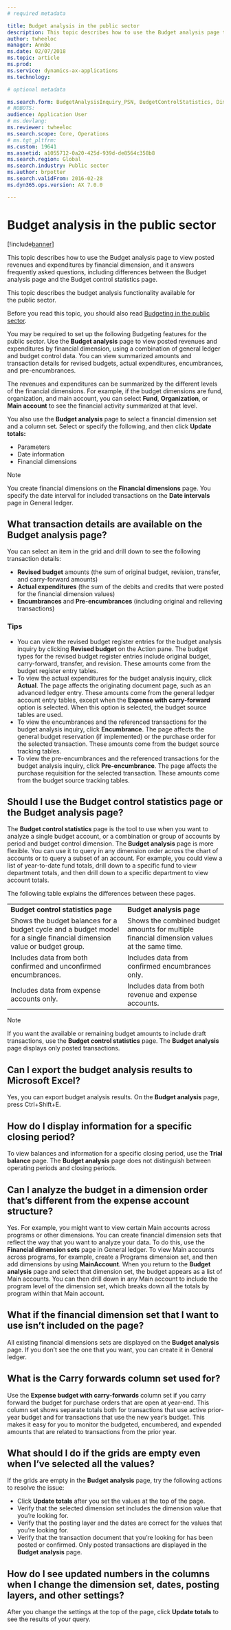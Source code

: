```yaml
---
# required metadata

title: Budget analysis in the public sector
description: This topic describes how to use the Budget analysis page to view revenues and expenditures by financial dimension, and it answers frequently asked questions, including differences between the Budget analysis page and the Budget control statistics page. 
author: twheeloc
manager: AnnBe
ms.date: 02/07/2018
ms.topic: article
ms.prod: 
ms.service: dynamics-ax-applications
ms.technology: 

# optional metadata

ms.search.form: BudgetAnalysisInquiry_PSN, BudgetControlStatistics, DimensionDetails, LedgerPeriodCode, LedgerTrialBalanceListPage
# ROBOTS: 
audience: Application User
# ms.devlang: 
ms.reviewer: twheeloc
ms.search.scope: Core, Operations
# ms.tgt_pltfrm: 
ms.custom: 19641
ms.assetid: a1055712-0a20-425d-939d-de8564c358b8
ms.search.region: Global
ms.search.industry: Public sector
ms.author: brpotter
ms.search.validFrom: 2016-02-28
ms.dyn365.ops.version: AX 7.0.0

---
```


# Budget analysis in the public sector

[!include[banner](../includes/banner.md)]


This topic describes how to use the Budget analysis page to view posted revenues and expenditures by financial dimension, and it answers frequently asked questions, including differences between the Budget analysis page and the Budget control statistics page. 

This topic describes the budget analysis functionality available for the public sector. 

Before you read this topic, you should also read [Budgeting in the public sector](budgeting-public-sector.md). 

You may be required to set up the following Budgeting features for the public sector. Use the **Budget analysis** page to view posted revenues and expenditures by financial dimension, using a combination of general ledger and budget control data. You can view summarized amounts and transaction details for revised budgets, actual expenditures, encumbrances, and pre-encumbrances. 

The revenues and expenditures can be summarized by the different levels of the financial dimensions. For example, if the budget dimensions are fund, organization, and main account, you can select **Fund**, **Organization**, or **Main account** to see the financial activity summarized at that level. 

You also use the **Budget analysis** page to select a financial dimension set and a column set. Select or specify the following, and then click **Update totals:**

-   Parameters
-   Date information
-   Financial dimensions

> [!NOTE] 
> You create financial dimensions on the **Financial dimensions** page. You specify the date interval for included transactions on the **Date intervals** page in General ledger.

## What transaction details are available on the Budget analysis page?
You can select an item in the grid and drill down to see the following transaction details:

-   **Revised budget** amounts (the sum of original budget, revision, transfer, and carry-forward amounts)
-   **Actual expenditures** (the sum of the debits and credits that were posted for the financial dimension values)
-   **Encumbrances** and **Pre-encumbrances** (including original and relieving transactions)

### Tips

-   You can view the revised budget register entries for the budget analysis inquiry by clicking **Revised budget** on the Action pane. The budget types for the revised budget register entries include original budget, carry-forward, transfer, and revision. These amounts come from the budget register entry tables.
-   To view the actual expenditures for the budget analysis inquiry, click **Actual**. The page affects the originating document page, such as an advanced ledger entry. These amounts come from the general ledger account entry tables, except when the **Expense with carry-forward** option is selected. When this option is selected, the budget source tables are used.
-   To view the encumbrances and the referenced transactions for the budget analysis inquiry, click **Encumbrance**. The page affects the general budget reservation (if implemented) or the purchase order for the selected transaction. These amounts come from the budget source tracking tables.
-   To view the pre-encumbrances and the referenced transactions for the budget analysis inquiry, click **Pre-encumbrance**. The page affects the purchase requisition for the selected transaction. These amounts come from the budget source tracking tables.

## Should I use the Budget control statistics page or the Budget analysis page?
The **Budget control statistics** page is the tool to use when you want to analyze a single budget account, or a combination or group of accounts by period and budget control dimension. The **Budget analysis** page is more flexible. You can use it to query in any dimension order across the chart of accounts or to query a subset of an account. For example, you could view a list of year-to-date fund totals, drill down to a specific fund to view department totals, and then drill down to a specific department to view account totals.

The following table explains the differences between these pages.

|                                                                                                                         |                                                                                             |
|-------------------------------------------------------------------------------------------------------------------------|---------------------------------------------------------------------------------------------|
| **Budget control statistics page**                                                                                      | **Budget analysis page**                                                                    |
| Shows the budget balances for a budget cycle and a budget model for a single financial dimension value or budget group. | Shows the combined budget amounts for multiple financial dimension values at the same time. |
| Includes data from both confirmed and unconfirmed encumbrances.                                                         | Includes data from confirmed encumbrances only.                                             |
| Includes data from expense accounts only.                                                                               | Includes data from both revenue and expense accounts.                                       |

> [!NOTE] 
> If you want the available or remaining budget amounts to include draft transactions, use the **Budget control statistics** page. The **Budget analysis** page displays only posted transactions.

## Can I export the budget analysis results to Microsoft Excel?
Yes, you can export budget analysis results. On the **Budget analysis** page, press Ctrl+Shift+E.

## How do I display information for a specific closing period?
To view balances and information for a specific closing period, use the **Trial balance** page. The **Budget analysis** page does not distinguish between operating periods and closing periods.

## Can I analyze the budget in a dimension order that’s different from the expense account structure?
Yes. For example, you might want to view certain Main accounts across programs or other dimensions. You can create financial dimension sets that reflect the way that you want to analyze your data. To do this, use the **Financial dimension sets** page in General ledger. To view Main accounts across programs, for example, create a Programs dimension set, and then add dimensions by using **MainAccount**. When you return to the **Budget analysis** page and select that dimension set, the budget appears as a list of Main accounts. You can then drill down in any Main account to include the program level of the dimension set, which breaks down all the totals by program within that Main account.

## What if the financial dimension set that I want to use isn’t included on the page?
All existing financial dimensions sets are displayed on the **Budget analysis** page. If you don’t see the one that you want, you can create it in General ledger.

## What is the Carry forwards column set used for?
Use the **Expense budget with carry-forwards** column set if you carry forward the budget for purchase orders that are open at year-end. This column set shows separate totals both for transactions that use active prior-year budget and for transactions that use the new year’s budget. This makes it easy for you to monitor the budgeted, encumbered, and expended amounts that are related to transactions from the prior year.

## What should I do if the grids are empty even when I’ve selected all the values?
If the grids are empty in the **Budget analysis** page, try the following actions to resolve the issue:

-   Click **Update totals** after you set the values at the top of the page.
-   Verify that the selected dimension set includes the dimension value that you’re looking for.
-   Verify that the posting layer and the dates are correct for the values that you’re looking for.
-   Verify that the transaction document that you’re looking for has been posted or confirmed. Only posted transactions are displayed in the **Budget analysis** page.

## How do I see updated numbers in the columns when I change the dimension set, dates, posting layers, and other settings?
After you change the settings at the top of the page, click **Update totals** to see the results of your query.





